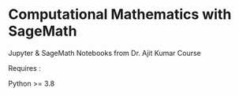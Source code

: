 # Computational Mathematics with SageMath
Jupyter & SageMath Notebooks from Dr. Ajit Kumar Course

Requires :

Python >= 3.8
